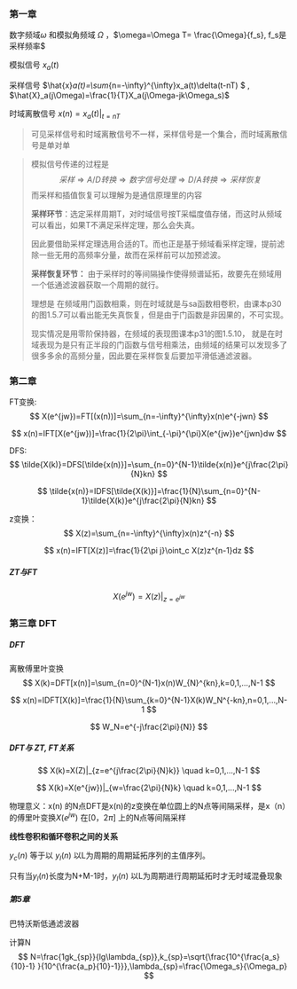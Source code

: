 ### 第一章 



数字频域$\omega$ 和模拟角频域 $\Omega$ ，$\omega=\Omega T= \frac{\Omega}{f_s}, f_s是采样频率$ 

模拟信号 $x_a(t)$

采样信号 $\hat{x}_a(t)=\sum_{n=-\infty}^{\infty}x_a(t)\delta(t-nT) $ ,  $\hat{X}_a(j\Omega)=\frac{1}{T}X_a(j\Omega-jk\Omega_s)$

时域离散信号 $x(n)=x_a(t)|_{t=nT}$

> 可见采样信号和时域离散信号不一样，采样信号是一个集合，而时域离散信号是单对单



> 模拟信号传递的过程是  
> $$
> 采样 \Rightarrow A/D转换 \Rightarrow 数字信号处理 \Rightarrow D/A转换 \Rightarrow 采样恢复
> $$
> 而采样和插值恢复可以理解为是通信原理里的内容
>
> **采样环节**：选定采样周期T，对时域信号按T采幅度值存储，而这时从频域可以看出，如果T不满足采样定理，那么会失真。
>
> 因此要借助采样定理选用合适的T。而也正是基于频域看采样定理，提前滤除一些无用的高频率分量，故而在采样前可以加预滤波。
>
> **采样恢复环节：** 由于采样时的等间隔操作使得频谱延拓，故要先在频域用一个低通滤波器获取一个周期的就行。
>
> 理想是 在频域用门函数相乘，则在时域就是与sa函数相卷积，由课本p30的图1.5.7可以看出能无失真恢复，但是由于门函数是非因果的，不可实现。
>
> 现实情况是用零阶保持器，在频域的表现图课本p31的图1.5.10， 就是在时域表现为是只有正半段的门函数与信号相乘法，由频域的结果可以发现多了很多多余的高频分量，因此要在采样恢复后要加平滑低通滤波器。

### 第二章

FT变换:
$$
X(e^{jw})=FT[(x(n))]=\sum_{n=-\infty}^{\infty}x(n)e^{-jwn}
$$

$$
x(n)=IFT[X(e^{jw})]=\frac{1}{2\pi}\int_{-\pi}^{\pi}X(e^{jw})e^{jwn}dw
$$

DFS:
$$
\tilde{X(k)}=DFS[\tilde{x(n)}]=\sum_{n=0}^{N-1}\tilde{x(n)}e^{j\frac{2\pi}{N}kn}
$$

$$
\tilde{x(n)}=IDFS[\tilde{X(k)}]=\frac{1}{N}\sum_{n=0}^{N-1}\tilde{X(k)}e^{j\frac{2\pi}{N}kn}
$$

z变换：
$$
X(z)=\sum_{n=-\infty}^{\infty}x(n)z^{-n}
$$

$$
x(n)=IFT[X(z)]=\frac{1}{2\pi j}\oint_c X(z)z^{n-1}dz
$$



##### ZT与FT

$$
X(e^{jw})=X(z)|_{z=e^{jw}}
$$



### 第三章 DFT

##### DFT

离散傅里叶变换
$$
X(k)=DFT[x(n)]=\sum_{n=0}^{N-1}x(n)W_{N}^{kn},k=0,1,...,N-1
$$

$$
x(n)=IDFT[X(k)]=\frac{1}{N}\sum_{k=0}^{N-1}X(k)W_N^{-kn},n=0,1,...,N-1
$$

$$
W_N=e^{-j\frac{2\pi}{N}}
$$

##### DFT与 ZT, FT关系

$$
X(k)=X(Z)|_{z=e^{j\frac{2\pi}{N}k}} \quad k=0,1,...,N-1
$$

$$
X(k)=X(e^{jw})|_{w=\frac{2\pi}{N}k} \quad k=0,1,...,N-1
$$

物理意义：x(n) 的N点DFT是x(n)的z变换在单位圆上的N点等间隔采样，是x（n）的傅里叶变换$X(e^{jw})$ 在$[0，2\pi]$ 上的N点等间隔采样



**线性卷积和循环卷积之间的关系** 

$y_c(n)$ 等于以 $y_l(n)$  以L为周期的周期延拓序列的主值序列。

只有当$y_l(n)$长度为N+M-1时，$y_l(n)$ 以L为周期进行周期延拓时才无时域混叠现象



##### 第5章

巴特沃斯低通滤波器

计算N
$$
N=\frac{1gk_{sp}}{lg\lambda_{sp}},k_{sp}=\sqrt{\frac{10^{\frac{a_s}{10}-1} }{10^{\frac{a_p}{10}-1}}},\lambda_{sp}=\frac{\Omega_s}{\Omega_p}
$$
